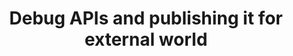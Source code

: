 ﻿---
title: "Debug APIs and publishing it for external world"
toc: true
tag: developers
category: "API Management"
---
